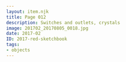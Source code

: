 ```yaml
---
layout: item.njk
title: Page 012
description: Switches and outlets, crystals
image: 201702_20170805_0018.jpg
date: 2017-02
ID: 2017-red-sketchbook
tags:  
- objects
---
```

